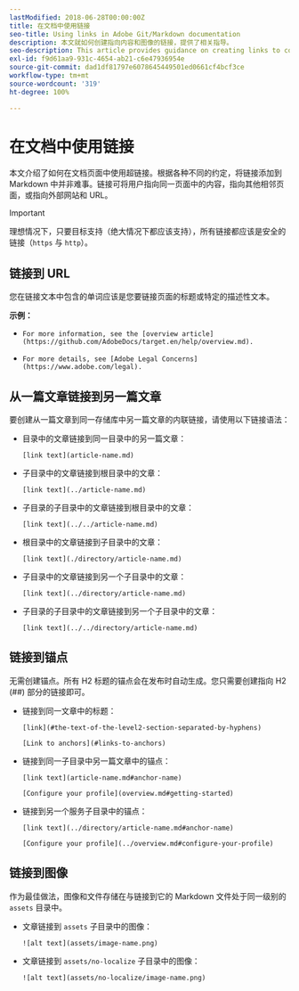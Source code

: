 ```yaml
---
lastModified: 2018-06-28T00:00:00Z
title: 在文档中使用链接
seo-title: Using links in Adobe Git/Markdown documentation
description: 本文就如何创建指向内容和图像的链接，提供了相关指导。
seo-description: This article provides guidance on creating links to content and images for Adobe documentation.
exl-id: f9d61aa9-931c-4654-ab21-c6e47936954e
source-git-commit: dad1df81797e6078645449501ed0661cf4bcf3ce
workflow-type: tm+mt
source-wordcount: '319'
ht-degree: 100%

---
```


# 在文档中使用链接

本文介绍了如何在文档页面中使用超链接。根据各种不同的约定，将链接添加到 Markdown 中并非难事。链接可将用户指向同一页面中的内容，指向其他相邻页面，或指向外部网站和 URL。

>[!IMPORTANT]
>理想情况下，只要目标支持（绝大情况下都应该支持），所有链接都应该是安全的链接（`https` 与 `http`）。

## 链接到 URL

您在链接文本中包含的单词应该是您要链接页面的标题或特定的描述性文本。

**示例：**

- `For more information, see the [overview article](https://github.com/AdobeDocs/target.en/help/overview.md).`

- `For more details, see [Adobe Legal Concerns](https://www.adobe.com/legal).`

## 从一篇文章链接到另一篇文章

要创建从一篇文章到同一存储库中另一篇文章的内联链接，请使用以下链接语法：

- 目录中的文章链接到同一目录中的另一篇文章：

   `[link text](article-name.md)`

- 子目录中的文章链接到根目录中的文章：

   `[link text](../article-name.md)`

- 子目录的子目录中的文章链接到根目录中的文章：

   `[link text](../../article-name.md)`

- 根目录中的文章链接到子目录中的文章：

   `[link text](./directory/article-name.md)`

- 子目录中的文章链接到另一个子目录中的文章：

   `[link text](../directory/article-name.md)`

- 子目录的子目录中的文章链接到另一个子目录中的文章：

   `[link text](../../directory/article-name.md)`

## 链接到锚点

无需创建锚点。所有 H2 标题的锚点会在发布时自动生成。您只需要创建指向 H2 (##) 部分的链接即可。

- 链接到同一文章中的标题：

   `[link](#the-text-of-the-level2-section-separated-by-hyphens)`

   `[Link to anchors](#links-to-anchors)`

- 链接到同一子目录中另一篇文章中的锚点：

   `[link text](article-name.md#anchor-name)`

   `[Configure your profile](overview.md#getting-started)`

- 链接到另一个服务子目录中的锚点：

   `[link text](../directory/article-name.md#anchor-name)`

   `[Configure your profile](../overview.md#configure-your-profile)`

## 链接到图像

作为最佳做法，图像和文件存储在与链接到它的 Markdown 文件处于同一级别的 `assets` 目录中。

- 文章链接到 `assets` 子目录中的图像：

   `![alt text](assets/image-name.png)`

- 文章链接到 `assets/no-localize` 子目录中的图像：

   `![alt text](assets/no-localize/image-name.png)`
